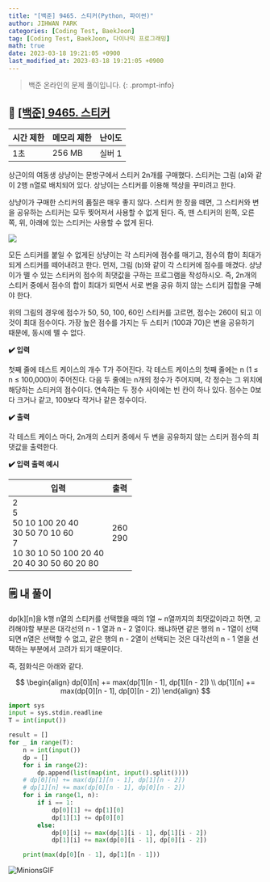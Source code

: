 ```yaml
---
title: "[백준] 9465. 스티커(Python, 파이썬)"
author: JIHWAN PARK
categories: [Coding Test, BaekJoon]
tag: [Coding Test, BaekJoon, 다이나믹 프로그래밍]
math: true
date: 2023-03-18 19:21:05 +0900
last_modified_at: 2023-03-18 19:21:05 +0900
---
```

> 백준 온라인의 문제 풀이입니다.
{: .prompt-info}

## 📖 <a href='https://www.acmicpc.net/problem/9465' target='_blank'>[백준] 9465. 스티커</a>

|시간 제한|메모리 제한|난이도|
|---|---|---|
|1초|256 MB|실버 1|

상근이의 여동생 상냥이는 문방구에서 스티커 2n개를 구매했다. 스티커는 그림 (a)와 같이 2행 n열로 배치되어 있다. 상냥이는 스티커를 이용해 책상을 꾸미려고 한다.

상냥이가 구매한 스티커의 품질은 매우 좋지 않다. 스티커 한 장을 떼면, 그 스티커와 변을 공유하는 스티커는 모두 찢어져서 사용할 수 없게 된다. 즉, 뗀 스티커의 왼쪽, 오른쪽, 위, 아래에 있는 스티커는 사용할 수 없게 된다.

![](https://www.acmicpc.net/upload/images/sticker.png)

모든 스티커를 붙일 수 없게된 상냥이는 각 스티커에 점수를 매기고, 점수의 합이 최대가 되게 스티커를 떼어내려고 한다. 먼저, 그림 (b)와 같이 각 스티커에 점수를 매겼다. 상냥이가 뗄 수 있는 스티커의 점수의 최댓값을 구하는 프로그램을 작성하시오. 즉, 2n개의 스티커 중에서 점수의 합이 최대가 되면서 서로 변을 공유 하지 않는 스티커 집합을 구해야 한다.

위의 그림의 경우에 점수가 50, 50, 100, 60인 스티커를 고르면, 점수는 260이 되고 이 것이 최대 점수이다. 가장 높은 점수를 가지는 두 스티커 (100과 70)은 변을 공유하기 때문에, 동시에 뗄 수 없다.

**✔️ 입력**

첫째 줄에 테스트 케이스의 개수 T가 주어진다. 각 테스트 케이스의 첫째 줄에는 n (1 ≤ n ≤ 100,000)이 주어진다. 다음 두 줄에는 n개의 정수가 주어지며, 각 정수는 그 위치에 해당하는 스티커의 점수이다. 연속하는 두 정수 사이에는 빈 칸이 하나 있다. 점수는 0보다 크거나 같고, 100보다 작거나 같은 정수이다. 

**✔️ 출력**

각 테스트 케이스 마다, 2n개의 스티커 중에서 두 변을 공유하지 않는 스티커 점수의 최댓값을 출력한다.

**✔️ 입력 출력 예시**


|입력|출력|
|---|---|
|2<br>5<br>50 10 100 20 40<br>30 50 70 10 60<br>7<br>10 30 10 50 100 20 40<br>20 40 30 50 60 20 80|260<br>290|


## 🗒️ 내 풀이
dp[k][n]을 k행 n열의 스티커를 선택했을 때의 1열 ~ n열까지의 최댓값이라고 하면, 고려해야할 부분은 대각선의 n - 1 열과 n - 2 열이다. 왜냐하면 같은 행의 n - 1열이 선택되면 n열은 선택할 수 없고, 같은 행의 n - 2열이 선택되는 것은 대각선의 n - 1 열을 선택하는 부분에서 고려가 되기 때문이다.

즉, 점화식은 아래와 같다.

$$
\begin{align}
dp[0][n] += max(dp[1][n - 1], dp[1][n - 2]) \\
dp[1][n] += max(dp[0][n - 1], dp[0][n - 2])
\end{align}
$$


```python
import sys
input = sys.stdin.readline
T = int(input())

result = []
for _ in range(T):
    n = int(input())
    dp = []
    for i in range(2):
        dp.append(list(map(int, input().split())))
    # dp[0][n] += max(dp[1][n - 1], dp[1][n - 2])
    # dp[1][n] += max(dp[0][n - 1], dp[0][n - 2])
    for i in range(1, n):
        if i == 1:
            dp[0][1] += dp[1][0]
            dp[1][1] += dp[0][0]
        else:
            dp[0][i] += max(dp[1][i - 1], dp[1][i - 2])
            dp[1][i] += max(dp[0][i - 1], dp[0][i - 2])

    print(max(dp[0][n - 1], dp[1][n - 1]))
```

![MinionsGIF](https://user-images.githubusercontent.com/76936390/225056853-6fd6c6e9-f78e-43c6-aea7-87f4da04a8f4.gif)